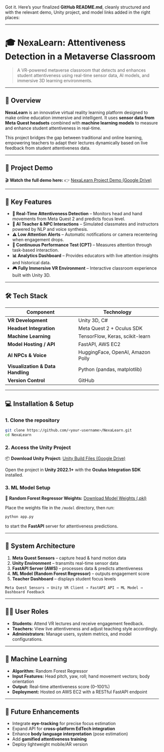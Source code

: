 Got it. Here’s your finalized **GitHub README.md**, cleanly structured and with the relevant demo, Unity project, and model links added in the right places:

---

# 🎓 NexaLearn: Attentiveness Detection in a Metaverse Classroom

> A VR-powered metaverse classroom that detects and enhances student attentiveness using real-time sensor data, AI models, and immersive 3D learning environments.

---

## 🧠 Overview

**NexaLearn** is an innovative virtual reality learning platform designed to make online education immersive and intelligent.
It uses **sensor data from Meta Quest headsets** combined with **machine learning models** to measure and enhance student attentiveness in real-time.

This project bridges the gap between traditional and online learning, empowering teachers to adapt their lectures dynamically based on live feedback from student attentiveness data.

---

## 🎥 Project Demo

🎬 **Watch the full demo here:**
👉 [NexaLearn Project Demo (Google Drive)](https://drive.google.com/file/d/1I7rVLe9jFG95XB17pVmkOht2I7sGnBij/view?usp=sharing)

---

## 🧩 Key Features

* **🧭 Real-Time Attentiveness Detection** – Monitors head and hand movements from Meta Quest 2 and predicts focus level.
* **🤖 AI Teacher & NPC Interactions** – Simulated classmates and instructors powered by NLP and voice synthesis.
* **⚠️ Low Attention Alerts** – Automatic notifications or camera recentering when engagement drops.
* **🧪 Continuous Performance Test (CPT)** – Measures attention through task-based interaction.
* **📊 Analytics Dashboard** – Provides educators with live attention insights and historical data.
* **🎮 Fully Immersive VR Environment** – Interactive classroom experience built with Unity 3D.

---

## 🛠️ Tech Stack

| Component                         | Technology                        |
| --------------------------------- | --------------------------------- |
| **VR Development**                | Unity 3D, C#                      |
| **Headset Integration**           | Meta Quest 2 + Oculus SDK         |
| **Machine Learning**              | TensorFlow, Keras, scikit-learn   |
| **Model Hosting / API**           | FastAPI, AWS EC2                  |
| **AI NPCs & Voice**               | HuggingFace, OpenAI, Amazon Polly |
| **Visualization & Data Handling** | Python (pandas, matplotlib)       |
| **Version Control**               | GitHub                            |

---

## 💻 Installation & Setup

### 1. Clone the repository

```bash
git clone https://github.com/<your-username>/NexaLearn.git
cd NexaLearn
```

### 2. Access the Unity Project

📦 **Download Unity Project:**
[Unity Build Files (Google Drive)](https://drive.google.com/file/d/1Yz7zKEcFfL2oYNpsqv6oR3WSBBnaARYN/view?usp=sharing)

Open the project in **Unity 2022.1+** with the **Oculus Integration SDK** installed.

### 3. ML Model Setup

📂 **Random Forest Regressor Weights:**
[Download Model Weights (.pkl)](https://drive.google.com/file/d/12iVARFTSgeMRapzTIYI3IQDZkJGH7Pfo/view?usp=sharing)

Place the weights file in the `/model` directory, then run:

```bash
python app.py
```

to start the **FastAPI** server for attentiveness predictions.

---

## 🧮 System Architecture

1. **Meta Quest Sensors** – capture head & hand motion data
2. **Unity Environment** – transmits real-time sensor data
3. **FastAPI Server (AWS)** – processes data & predicts attentiveness
4. **ML Model (Random Forest Regressor)** – outputs engagement score
5. **Teacher Dashboard** – displays student focus levels

```
Meta Quest Sensors → Unity VR Client → FastAPI API → ML Model → Dashboard Feedback
```

---

## 👨‍🏫 User Roles

* **Students:** Attend VR lectures and receive engagement feedback.
* **Teachers:** View live attentiveness and adjust teaching style accordingly.
* **Administrators:** Manage users, system metrics, and model configurations.

---

## 🧠 Machine Learning

* **Algorithm:** Random Forest Regressor
* **Input Features:** Head pitch, yaw, roll; hand movement vectors; body orientation
* **Output:** Real-time attentiveness score (0–100%)
* **Deployment:** Hosted on AWS EC2 with a RESTful FastAPI endpoint

---

## 🚀 Future Enhancements

* Integrate **eye-tracking** for precise focus estimation
* Expand API for **cross-platform EdTech integration**
* Enhance **body language interpretation** (pose estimation)
* Add **gamified attentiveness training**
* Deploy lightweight mobile/AR version


